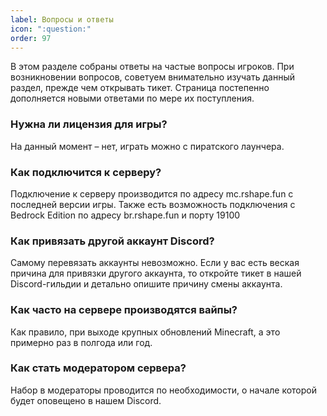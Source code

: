 ```yaml
---
label: Вопросы и ответы
icon: ":question:"
order: 97
---
```


В этом разделе собраны ответы на частые вопросы игроков. При возникновении вопросов, советуем внимательно изучать данный раздел, прежде чем открывать тикет. Страница постепенно дополняется новыми ответами по мере их поступления.

### Нужна ли лицензия для игры?
На данный момент – нет, играть можно с пиратского лаунчера.

### Как подключится к серверу?
Подключение к серверу производится по адресу mc.rshape.fun с последней версии игры. Также есть возможность подключения с Bedrock Edition по адресу br.rshape.fun и порту 19100

### Как привязать другой аккаунт Discord?
Самому перевязать аккаунты невозможно. Если у вас есть веская причина для привязки другого аккаунта, то откройте тикет в нашей Discord-гильдии и детально опишите причину смены аккаунта.

### Как часто на сервере производятся вайпы?
Как правило, при выходе крупных обновлений Minecraft, а это примерно раз в полгода или год.

### Как стать модератором сервера?
Набор в модераторы проводится по необходимости, о начале которой будет оповещено в нашем Discord.